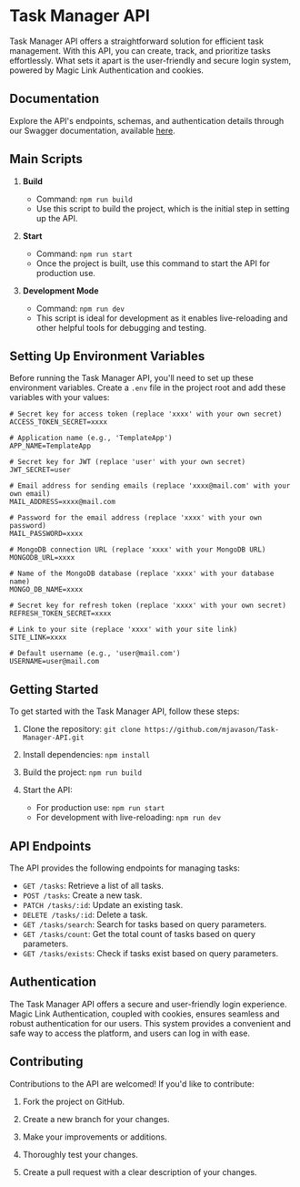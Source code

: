 # Task Manager API

Task Manager API offers a straightforward solution for efficient task management. With this API, you can create, track, and prioritize tasks effortlessly. What sets it apart is the user-friendly and secure login system, powered by Magic Link Authentication and cookies.

## Documentation

Explore the API's endpoints, schemas, and authentication details through our Swagger documentation, available [here](https://task-manager-v2.onrender.com/docs).

## Main Scripts

1. **Build**

   - Command: `npm run build`
   - Use this script to build the project, which is the initial step in setting up the API.

2. **Start**

   - Command: `npm run start`
   - Once the project is built, use this command to start the API for production use.

3. **Development Mode**
   - Command: `npm run dev`
   - This script is ideal for development as it enables live-reloading and other helpful tools for debugging and testing.

## Setting Up Environment Variables

Before running the Task Manager API, you'll need to set up these environment variables. Create a `.env` file in the project root and add these variables with your values:

```env
# Secret key for access token (replace 'xxxx' with your own secret)
ACCESS_TOKEN_SECRET=xxxx

# Application name (e.g., 'TemplateApp')
APP_NAME=TemplateApp

# Secret key for JWT (replace 'user' with your own secret)
JWT_SECRET=user

# Email address for sending emails (replace 'xxxx@mail.com' with your own email)
MAIL_ADDRESS=xxxx@mail.com

# Password for the email address (replace 'xxxx' with your own password)
MAIL_PASSWORD=xxxx

# MongoDB connection URL (replace 'xxxx' with your MongoDB URL)
MONGODB_URL=xxxx

# Name of the MongoDB database (replace 'xxxx' with your database name)
MONGO_DB_NAME=xxxx

# Secret key for refresh token (replace 'xxxx' with your own secret)
REFRESH_TOKEN_SECRET=xxxx

# Link to your site (replace 'xxxx' with your site link)
SITE_LINK=xxxx

# Default username (e.g., 'user@mail.com')
USERNAME=user@mail.com
```

## Getting Started

To get started with the Task Manager API, follow these steps:

1. Clone the repository: `git clone https://github.com/mjavason/Task-Manager-API.git`

2. Install dependencies: `npm install`

3. Build the project: `npm run build`

4. Start the API:
   - For production use: `npm run start`
   - For development with live-reloading: `npm run dev`

## API Endpoints

The API provides the following endpoints for managing tasks:

- `GET /tasks`: Retrieve a list of all tasks.
- `POST /tasks`: Create a new task.
- `PATCH /tasks/:id`: Update an existing task.
- `DELETE /tasks/:id`: Delete a task.
- `GET /tasks/search`: Search for tasks based on query parameters.
- `GET /tasks/count`: Get the total count of tasks based on query parameters.
- `GET /tasks/exists`: Check if tasks exist based on query parameters.

## Authentication

The Task Manager API offers a secure and user-friendly login experience. Magic Link Authentication, coupled with cookies, ensures seamless and robust authentication for our users. This system provides a convenient and safe way to access the platform, and users can log in with ease.

## Contributing

Contributions to the API are welcomed! If you'd like to contribute:

1. Fork the project on GitHub.

2. Create a new branch for your changes.

3. Make your improvements or additions.

4. Thoroughly test your changes.

5. Create a pull request with a clear description of your changes.